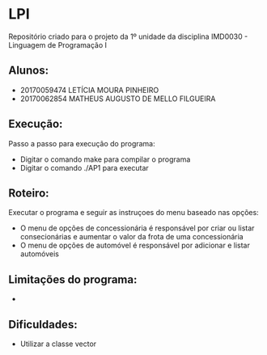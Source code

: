 # LPI
Repositório criado para o projeto da 1º unidade da disciplina IMD0030 - Linguagem de Programação I

## Alunos:
 * 20170059474 LETÍCIA MOURA PINHEIRO
 * 20170062854 MATHEUS AUGUSTO DE MELLO FILGUEIRA
 
## Execução:
Passo a passo para execução do programa:
 * Digitar o comando make para compilar o programa
 * Digitar o comando ./AP1 para executar

## Roteiro:
Executar o programa e seguir as instruçoes do menu baseado nas opções:
 * O menu de opções de concessionária é responsável por criar ou listar consecionárias e aumentar o valor da frota de uma concessionária
 * O menu de opções de automóvel é responsável por adicionar e listar automóveis

## Limitações do programa:
 * 
 
## Dificuldades:
 * Utilizar a classe vector
